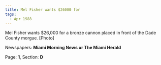 ```yaml
---  
title: Mel Fisher wants $26000 for  
tags:  
  - Apr 1988  
---  
```

  
Mel Fisher wants $26,000 for a bronze cannon placed in front of the Dade County morgue. [Photo]  
  
Newspapers: **Miami Morning News or The Miami Herald**  
  
Page: **1**, Section: **D** 
